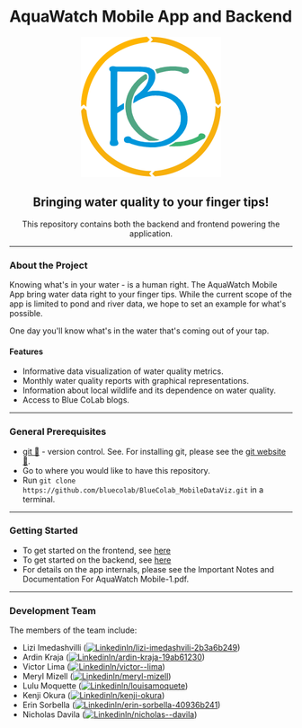 # AquaWatch Mobile App and Backend
<div align="center">
<img src="./aquawatch_mobile_app/assets/Blue-CoLab-logo-brighter-1000.png" height="250px">
<h2>Bringing water quality to your finger tips!</h2>
This repository contains both the backend and frontend powering the application. 
<hr>
</div>

### About the Project
Knowing what's in your water - is a human right. The AquaWatch Mobile App bring water data right to your finger tips. While the current scope of the app is limited to pond and river data, we hope to set an example for what's possible. 

One day you'll know what's in the water that's coming out of your tap.

#### Features
- Informative data visualization of water quality metrics.
- Monthly water quality reports with graphical representations.
- Information about local wildlife and its dependence on water quality.
- Access to Blue CoLab blogs.

<hr>

### General Prerequisites
- [git 🔗](https://git-scm.com/) - version control. See. For installing git, please see the [git website 🔗](https://git-scm.com/).
- Go to where you would like to have this repository.
- Run `git clone https://github.com/bluecolab/BlueColab_MobileDataViz.git` in a terminal.

<hr>

### Getting Started
- To get started on the frontend, see [here](./aquawatch_mobile_app/README.md)
- To get started on the backend, see [here](./backend_py/README.md)
- For details on the app internals, please see the Important Notes and Documentation For AquaWatch Mobile-1.pdf. 
<hr>

### Development Team
The members of the team include:
 - Lizi Imedashvilli ([![Linkedin](https://i.stack.imgur.com/gVE0j.png)ln/lizi-imedashvili-2b3a6b249](https://www.linkedin.com/in/lizi-imedashvili-2b3a6b249/))
 - Ardin Kraja ([![Linkedin](https://i.stack.imgur.com/gVE0j.png)ln/ardin-kraja-19ab61230](https://www.linkedin.com/in/ardin-kraja-19ab61230/))
 - Victor Lima ([![Linkedin](https://i.stack.imgur.com/gVE0j.png)ln/victor--lima](https://www.linkedin.com/in/victor--lima/))
 - Meryl Mizell ([![Linkedin](https://i.stack.imgur.com/gVE0j.png)ln/meryl-mizell](https://www.linkedin.com/in/meryl-mizell/))
 - Lulu Moquette ([![Linkedin](https://i.stack.imgur.com/gVE0j.png)ln/louisamoquete](https://www.linkedin.com/in/louisamoquete/))
 - Kenji Okura ([![Linkedin](https://i.stack.imgur.com/gVE0j.png)ln/kenji-okura](https://www.linkedin.com/in/kenji-okura/))
 - Erin Sorbella ([![Linkedin](https://i.stack.imgur.com/gVE0j.png)ln/erin-sorbella-40936b241](https://www.linkedin.com/in/erin-sorbella-40936b241/))
 - Nicholas Davila ([![Linkedin](https://i.stack.imgur.com/gVE0j.png)ln/nicholas--davila](https://www.linkedin.com/in/nicholas--davila/))
